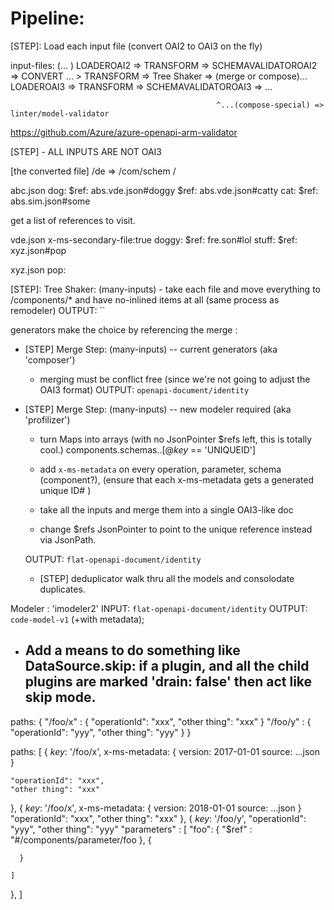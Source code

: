 # Pipeline:

  [STEP]: Load each input file  (convert OAI2 to OAI3 on the fly)

  input-files: (... )
  LOADEROAI2 => TRANSFORM => SCHEMAVALIDATOROAI2 => CONVERT ...
                                                                 >    TRANSFORM => Tree Shaker => (merge or compose)...
  LOADEROAI3 => TRANSFORM => SCHEMAVALIDATOROAI3 =>         ...

                                                  ^...(compose-special) => linter/model-validator


   https://github.com/Azure/azure-openapi-arm-validator

  [STEP] - ALL INPUTS ARE NOT OAI3

  [the converted file] /de => /com/schem
/


abc.json
  dog:
    $ref: abs.vde.json#doggy
    $ref: abs.vde.json#catty
  cat:
    $ref: abs.sim.json#some

  get a list of references to visit.


vde.json
x-ms-secondary-file:true
  doggy:
    $ref: fre.son#lol
  stuff:
    $ref: xyz.json#pop

xyz.json
    pop:





  [STEP]: Tree Shaker: (many-inputs)
    - take each file and move everything to /components/* and have no-inlined items at all (same process as remodeler)
    OUTPUT: ``

  generators make the choice by referencing the merge :

  - [STEP] Merge Step: (many-inputs) -- current generators (aka 'composer')
      - merging must be conflict free (since we're not going to adjust the OAI3 format)
      OUTPUT: `openapi-document/identity`

  - [STEP] Merge Step: (many-inputs) -- new modeler required (aka 'profilizer')
    - turn Maps into arrays (with no JsonPointer $refs left, this is totally cool.) components.schemas..[@_key_ == 'UNIQUEID']
    - add `x-ms-metadata` on every operation, parameter, schema (component?),
      (ensure that each x-ms-metadata gets a generated unique ID# )

    - take all the inputs and merge them into a single OAI3-like doc
    - change $refs JsonPointer to point to the unique reference instead via JsonPath.

    OUTPUT: `flat-openapi-document/identity`

    - [STEP] deduplicator
      walk thru all the models and consolodate duplicates.


  Modeler : 'imodeler2'
    INPUT: `flat-openapi-document/identity`
    OUTPUT: `code-model-v1` (+with metadata);


- Add a means to do something like DataSource.skip:
  if a plugin, and all the child plugins are marked 'drain: false' then act like skip mode.
  -

paths:  {
  "/foo/x" : {
    "operationId": "xxx",
    "other thing": "xxx"
  }
  "/foo/y" : {
    "operationId": "yyy",
    "other thing": "yyy"
  }
}

paths: [
  {
    _key_: '/foo/x',
    x-ms-metadata: {
      version: 2017-01-01
      source: ...json
    }

    "operationId": "xxx",
    "other thing": "xxx"
  },
  {
    _key_: '/foo/x',
    x-ms-metadata: {
      version: 2018-01-01
      source: ...json
    }
    "operationId": "xxx",
    "other thing": "xxx"
  },
  {
    _key_: '/foo/y',
    "operationId": "yyy",
    "other thing": "yyy"
    "parameters" : [
      "foo": {
        "$ref" : "#/components/parameter/foo
      },
      {

      }

    ]
  },
]
